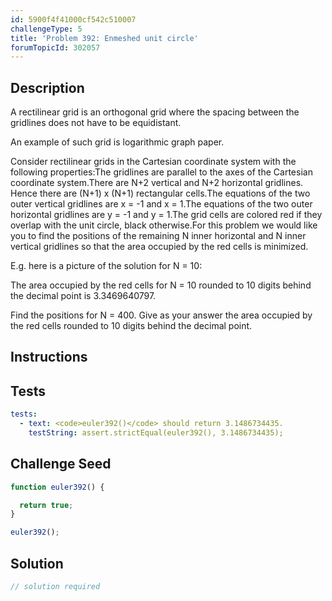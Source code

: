 ```yaml
---
id: 5900f4f41000cf542c510007
challengeType: 5
title: 'Problem 392: Enmeshed unit circle'
forumTopicId: 302057
---
```


## Description

<section id='description'>

A rectilinear grid is an orthogonal grid where the spacing between the gridlines does not have to be equidistant.

An example of such grid is logarithmic graph paper.

Consider rectilinear grids in the Cartesian coordinate system with the following properties:The gridlines are parallel to the axes of the Cartesian coordinate system.There are N+2 vertical and N+2 horizontal gridlines. Hence there are (N+1) x (N+1) rectangular cells.The equations of the two outer vertical gridlines are x = -1 and x = 1.The equations of the two outer horizontal gridlines are y = -1 and y = 1.The grid cells are colored red if they overlap with the unit circle, black otherwise.For this problem we would like you to find the positions of the remaining N inner horizontal and N inner vertical gridlines so that the area occupied by the red cells is minimized.

E.g. here is a picture of the solution for N = 10:

The area occupied by the red cells for N = 10 rounded to 10 digits behind the decimal point is 3.3469640797.

Find the positions for N = 400. Give as your answer the area occupied by the red cells rounded to 10 digits behind the decimal point.

</section>

## Instructions

<section id='instructions'>

</section>

## Tests

<section id='tests'>

```yml
tests:
  - text: <code>euler392()</code> should return 3.1486734435.
    testString: assert.strictEqual(euler392(), 3.1486734435);

```

</section>

## Challenge Seed

<section id='challengeSeed'>

<div id='js-seed'>

```js
function euler392() {

  return true;
}

euler392();
```

</div>

</section>

## Solution

<section id='solution'>

```js
// solution required
```

</section>
